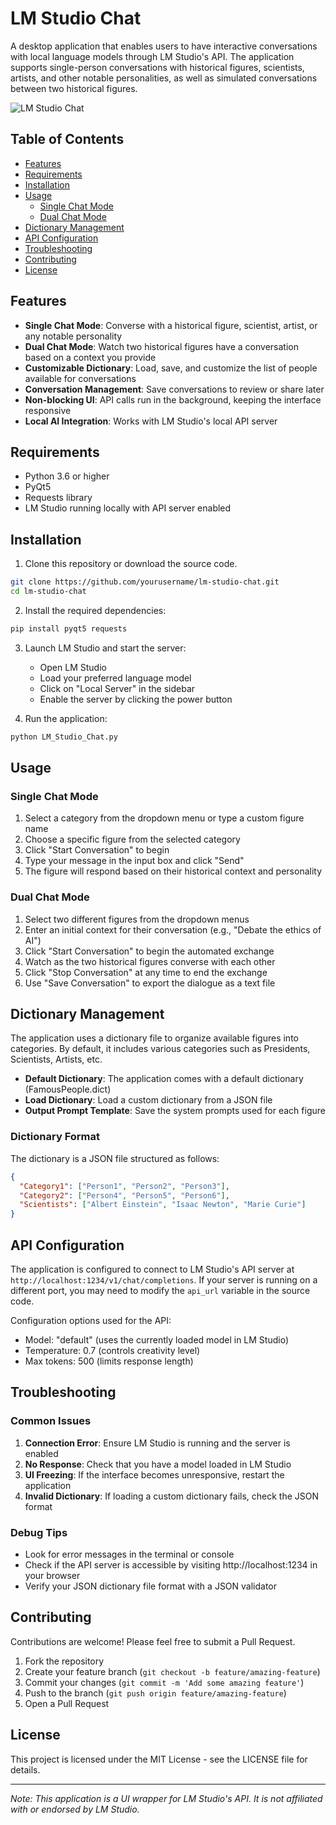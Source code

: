 # LM Studio Chat

A desktop application that enables users to have interactive conversations with local language models through LM Studio's API. The application supports single-person conversations with historical figures, scientists, artists, and other notable personalities, as well as simulated conversations between two historical figures.

![LM Studio Chat](https://via.placeholder.com/800x500?text=LM+Studio+Chat+Screenshot)

## Table of Contents

- [Features](#features)
- [Requirements](#requirements)
- [Installation](#installation)
- [Usage](#usage)
  - [Single Chat Mode](#single-chat-mode)
  - [Dual Chat Mode](#dual-chat-mode)
- [Dictionary Management](#dictionary-management)
- [API Configuration](#api-configuration)
- [Troubleshooting](#troubleshooting)
- [Contributing](#contributing)
- [License](#license)

## Features

- **Single Chat Mode**: Converse with a historical figure, scientist, artist, or any notable personality
- **Dual Chat Mode**: Watch two historical figures have a conversation based on a context you provide
- **Customizable Dictionary**: Load, save, and customize the list of people available for conversations
- **Conversation Management**: Save conversations to review or share later
- **Non-blocking UI**: API calls run in the background, keeping the interface responsive
- **Local AI Integration**: Works with LM Studio's local API server

## Requirements

- Python 3.6 or higher
- PyQt5
- Requests library
- LM Studio running locally with API server enabled

## Installation

1. Clone this repository or download the source code.

```bash
git clone https://github.com/yourusername/lm-studio-chat.git
cd lm-studio-chat
```

2. Install the required dependencies:

```bash
pip install pyqt5 requests
```

3. Launch LM Studio and start the server:
   - Open LM Studio
   - Load your preferred language model
   - Click on "Local Server" in the sidebar
   - Enable the server by clicking the power button

4. Run the application:

```bash
python LM_Studio_Chat.py
```

## Usage

### Single Chat Mode

1. Select a category from the dropdown menu or type a custom figure name
2. Choose a specific figure from the selected category
3. Click "Start Conversation" to begin
4. Type your message in the input box and click "Send"
5. The figure will respond based on their historical context and personality

### Dual Chat Mode

1. Select two different figures from the dropdown menus
2. Enter an initial context for their conversation (e.g., "Debate the ethics of AI")
3. Click "Start Conversation" to begin the automated exchange
4. Watch as the two historical figures converse with each other
5. Click "Stop Conversation" at any time to end the exchange
6. Use "Save Conversation" to export the dialogue as a text file

## Dictionary Management

The application uses a dictionary file to organize available figures into categories. By default, it includes various categories such as Presidents, Scientists, Artists, etc.

- **Default Dictionary**: The application comes with a default dictionary (FamousPeople.dict)
- **Load Dictionary**: Load a custom dictionary from a JSON file
- **Output Prompt Template**: Save the system prompts used for each figure

### Dictionary Format

The dictionary is a JSON file structured as follows:

```json
{
  "Category1": ["Person1", "Person2", "Person3"],
  "Category2": ["Person4", "Person5", "Person6"],
  "Scientists": ["Albert Einstein", "Isaac Newton", "Marie Curie"]
}
```

## API Configuration

The application is configured to connect to LM Studio's API server at `http://localhost:1234/v1/chat/completions`. If your server is running on a different port, you may need to modify the `api_url` variable in the source code.

Configuration options used for the API:
- Model: "default" (uses the currently loaded model in LM Studio)
- Temperature: 0.7 (controls creativity level)
- Max tokens: 500 (limits response length)

## Troubleshooting

### Common Issues

1. **Connection Error**: Ensure LM Studio is running and the server is enabled
2. **No Response**: Check that you have a model loaded in LM Studio
3. **UI Freezing**: If the interface becomes unresponsive, restart the application
4. **Invalid Dictionary**: If loading a custom dictionary fails, check the JSON format

### Debug Tips

- Look for error messages in the terminal or console
- Check if the API server is accessible by visiting http://localhost:1234 in your browser
- Verify your JSON dictionary file format with a JSON validator

## Contributing

Contributions are welcome! Please feel free to submit a Pull Request.

1. Fork the repository
2. Create your feature branch (`git checkout -b feature/amazing-feature`)
3. Commit your changes (`git commit -m 'Add some amazing feature'`)
4. Push to the branch (`git push origin feature/amazing-feature`)
5. Open a Pull Request

## License

This project is licensed under the MIT License - see the LICENSE file for details.

---

*Note: This application is a UI wrapper for LM Studio's API. It is not affiliated with or endorsed by LM Studio.*
